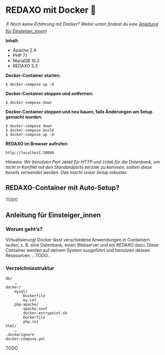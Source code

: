 # REDAXO mit Docker 🐳

✌️ _Noch keine Erfahrung mit Docker? Weiter unten findest du eine [Anleitung für Einsteiger\_innen](#anleitung-fuer-einsteiger_innen)!_

__Inhalt:__

* Apache 2.4
* PHP 7.1
* MariaDB 10.2
* REDAXO 5.3

__Docker-Container starten:__

    $ docker-compose up -d

__Docker-Container stoppen und entfernen:__

    $ docker-compose down

__Docker-Container stoppen und neu bauen, falls Änderungen am Setup gemacht wurden:__

    $ docker-compose down
    $ docker-compose build
    $ docker-compose up -d

__REDAXO im Browser aufrufen:__

    http://localhost:20080

_Hinweis: Wir benutzen Port `20080` für HTTP und `23306` für die Datenbank, um nicht in Konflikt mit den Standardports `80`/`3306` zu kommen, sollten diese bereits verwendet werden. Das macht unser Setup robuster._

## REDAXO-Container mit Auto-Setup?

TODO

## Anleitung für Einsteiger\_innen

### Worum geht’s?

Virtualisierung! Docker lässt verschiedene Anwendungen in Containern laufen, z. B. eine Datenbank, einen Webserver und ein REDAXO dazu. Diese Container werden auf deinem System ausgeführt und benutzen dessen Ressourcen. …TODO…


### Verzeichnisstruktur

    db/
        …
    docker/
        mysql/
            Dockerfile
            my.cnf
        php-apache/
            apache.conf            docker-entrypoint.sh            Dockerfile            php.ini
    html/
        …
    .dockerignore
    docker-compose.yml

TODO